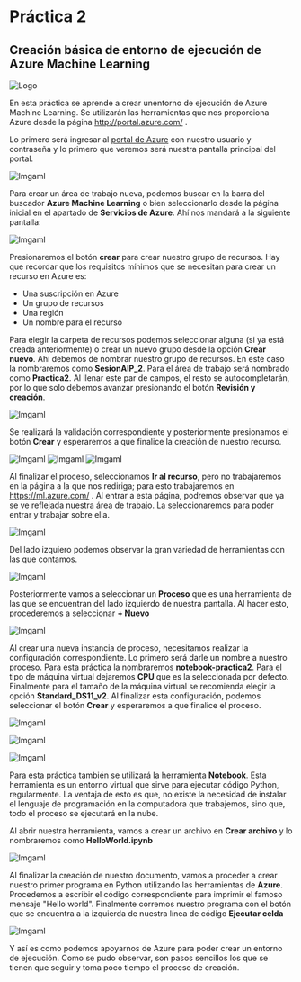 # Práctica 2
## Creación básica de entorno de ejecución de Azure Machine Learning

![Logo](https://github.com/AngelAlbertoCT/Creacion-basica-Azure-Machine-Learning/blob/main/Imagenes/Nub8-Machine-Learning-With-Azure-2.jpg)

En esta práctica se aprende a crear unentorno de ejecución de Azure Machine Learning. Se utilizarán las herramientas que nos proporciona Azure desde la página http://portal.azure.com/ .

Lo primero será ingresar al [portal de Azure](http://portal.azure.com/) con nuestro usuario y contraseña y lo primero que veremos será nuestra pantalla principal del portal. 

![Imgaml](Imagenes\Imagen1.png)

Para crear un área de trabajo nueva, podemos buscar en la barra del buscador **Azure Machine Learning** o bien seleccionarlo desde la página inicial en el apartado de **Servicios de Azure**. Ahí nos mandará a la siguiente pantalla:

![Imgaml](Imagenes\Imagen2.png)

Presionaremos el botón **crear** para crear nuestro grupo de recursos. Hay que recordar que los requisitos mínimos que se necesitan para crear un recurso en Azure es:
* Una suscripción en Azure
* Un grupo de recursos
* Una región
* Un nombre para el recurso 

Para elegir la carpeta de recursos podemos seleccionar alguna (si ya está creada anteriormente) o crear un nuevo grupo desde la opción **Crear nuevo**. Ahí debemos de nombrar nuestro grupo de recursos. En este caso la nombraremos como **SesionAIP_2**. Para el área de trabajo será nombrado como **Practica2**. Al llenar este par de campos, el resto se autocompletarán, por lo que solo debemos avanzar presionando el botón **Revisión y creación**.

![Imgaml](Imagenes\Imagen3.png)

Se realizará la validación correspondiente y posteriormente presionamos el botón **Crear** y esperaremos a que finalice la creación de nuestro recurso.

![Imgaml](Imagenes\Imagen3.png)
![Imgaml](Imagenes\Imagen4.png)
![Imgaml](Imagenes\Imagen5.png)

Al finalizar el proceso, seleccionamos **Ir al recurso**, pero no trabajaremos en la página a la que nos rediriga; para esto trabajaremos en https://ml.azure.com/ . Al entrar a esta página, podremos observar que ya se ve reflejada nuestra área de trabajo. La seleccionaremos para poder entrar y trabajar sobre ella.

![Imgaml](Imagenes\Imagen6.png)

Del lado izquiero podemos observar la gran variedad de herramientas con las que contamos. 

![Imgaml](Imagenes\Imagen7.png)

Posteriormente vamos a seleccionar un **Proceso** que es una herramienta de las que se encuentran del lado izquierdo de nuestra pantalla. Al hacer esto, procederemos a seleccionar **+ Nuevo**

![Imgaml](Imagenes\Imagen8.png)

Al crear una nueva instancia de proceso, necesitamos realizar la configuración correspondiente. Lo primero será darle un nombre a nuestro proceso. Para esta práctica la nombraremos **notebook-practica2**. Para el tipo de máquina virtual dejaremos **CPU** que es la seleccionada por defecto. Finalmente para el tamaño de la máquina virtual se recomienda elegir la opción **Standard_DS11_v2**. Al finalizar esta configuración, podemos seleccionar el botón **Crear** y esperaremos a que finalice el proceso.

![Imgaml](Imagenes\Imagen9.png)

![Imgaml](Imagenes\Imagen10.png)

![Imgaml](Imagenes\Imagen11.png)

Para esta práctica también se utilizará la herramienta **Notebook**. Esta herramienta es un entorno virtual que sirve para ejecutar código Python, regularmente. La ventaja de esto es que, no existe la necesidad de instalar el lenguaje de programación en la computadora que trabajemos, sino que, todo el proceso se ejecutará en la nube.  

Al abrir nuestra herramienta, vamos a crear un archivo en  **Crear archivo** y lo nombraremos como **HelloWorld.ipynb**

![Imgaml](Imagenes\Imagen12.png)

Al finalizar la creación de nuestro documento, vamos a proceder a crear nuestro primer programa en Python utilizando las herramientas de **Azure**. Procedemos a escribir el código correspondiente para imprimir el famoso mensaje "Hello world". Finalmente corremos nuestro programa con el botón que se encuentra a la izquierda de nuestra línea de código **Ejecutar celda**

![Imgaml](Imagenes\Imagen13.png)

Y así es como podemos apoyarnos de Azure para poder crear un entorno de ejecución. Como se pudo observar, son pasos sencillos los que se tienen que seguir y toma poco tiempo el proceso de creación.
